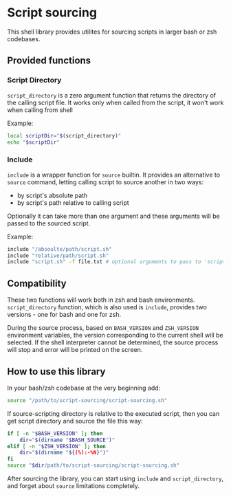 # Script sourcing
This shell library provides utilites for sourcing scripts in larger bash or zsh codebases.

## Provided functions

### Script Directory
`script_directory` is a zero argument function that returns the directory of the calling script file. It works only when called from the script, it won't work when calling from shell

Example:
```bash
local scriptDir="$(script_directory)"
echo "$scriptDir"
```

### Include
`include` is a wrapper function for `source` builtin. It provides an alternative to `source` command, letting calling script to source another in two ways:

- by script's absolute path
- by script's path relative to calling script

Optionally it can take more than one argument and these arguments will be passed to the sourced script.

Example:
```bash
include "/absoulte/path/script.sh"
include "relative/path/script.sh"
include "script.sh" -f file.txt # optional arguments to pass to 'script.sh'
```

## Compatibility
These two functions will work both in zsh and bash environments. `script_directory` function, which is also used is `include`, provides two versions - one for bash and one for zsh. 

During the source process, based on `BASH_VERSION` and `ZSH_VERSION` environment variables, the version corresponding to the current shell will be selected. If the shell interpreter cannot be determined, the source process will stop and error will be printed on the screen.

## How to use this library
In your bash/zsh codebase at the very beginning add:
```bash
source "/path/to/script-sourcing/script-sourcing.sh"
```

If source-scripting directory is relative to the executed script, then you can get script directory and source the file this way:
```bash
if [ -n "$BASH_VERSION" ]; then
    dir="$(dirname "$BASH_SOURCE")"
elif [ -n "$ZSH_VERSION" ]; then
    dir="$(dirname "${(%):-%N}")"
fi
source "$dir/path/to/script-sourcing/script-sourcing.sh"
```

After sourcing the library, you can start using `include` and `script_directory`, and forget about `source` limitations completely.
